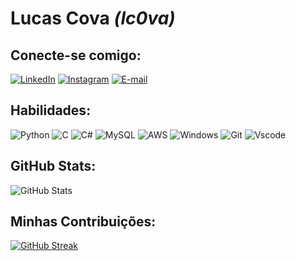 # Lucas Cova *(lc0va)*

## Conecte-se comigo:

[![LinkedIn](https://img.shields.io/badge/LinkedIn-0077B5?style=for-the-badge&logo=linkedin&logoColor=white)](https://www.linkedin.com/in/lucas-cova/)
[![Instagram](https://img.shields.io/badge/-Instagram-%23E4405F?style=for-the-badge&logo=instagram&logoColor=white)](https://www.instagram.com/lcova_/)
[![E-mail](https://img.shields.io/badge/-Email-000?style=for-the-badge&logo=microsoft-outlook&logoColor=007BFF)](mailto:lucascova260402@outlook.com)

## Habilidades:
![Python](https://img.shields.io/badge/python-3670A0?style=for-the-badge&logo=python&logoColor=ffdd54)
![C](https://img.shields.io/badge/C-00599C?style=for-the-badge&logo=c&logoColor=white)
![C#](https://img.shields.io/badge/C%23-239120?style=for-the-badge&logo=c-sharp&logoColor=white)
![MySQL](https://img.shields.io/badge/MySQL-00000F?style=for-the-badge&logo=mysql&logoColor=white)
![AWS](https://img.shields.io/badge/AWS-000.svg?style=for-the-badge&logo=amazon-aws&logoColor=white)
![Windows](https://img.shields.io/badge/Windows-000?style=for-the-badge&logo=windows&logoColor=2CA5E0)
![Git](https://img.shields.io/badge/GIT-E44C30?style=for-the-badge&logo=git&logoColor=white)
![Vscode](https://img.shields.io/badge/Vscode-007ACC?style=for-the-badge&logo=visual-studio-code&logoColor=white)

## GitHub Stats:
![GitHub Stats](https://github-readme-stats.vercel.app/api?username=lc0va&theme=transparent&bg_color=000&border_color=30A3DC&show_icons=true&icon_color=30A3DC&title_color=E94D5F&text_color=FFF)

## Minhas Contribuições:
[![GitHub Streak](https://streak-stats.demolab.com/?user=lc0va&theme=bear&background=000&border=30A3DC&dates=FFF)](https://git.io/streak-stats)
